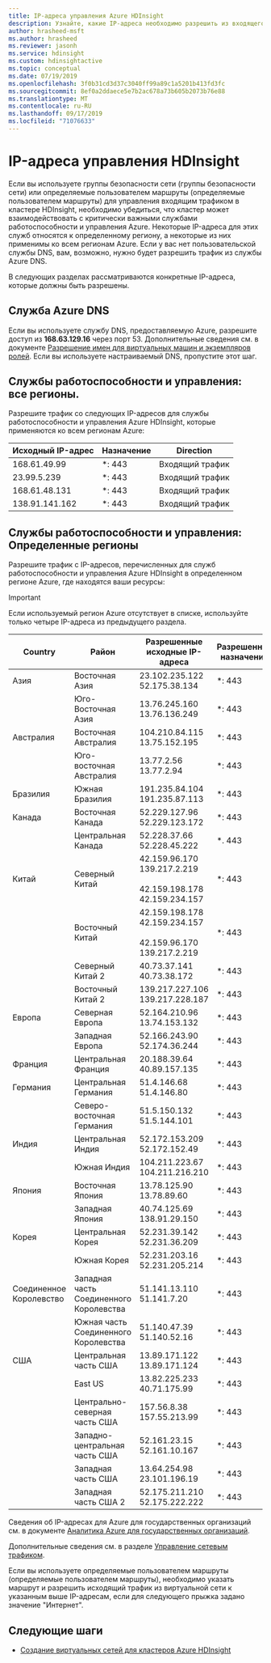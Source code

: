 ```yaml
---
title: IP-адреса управления Azure HDInsight
description: Узнайте, какие IP-адреса необходимо разрешить из входящего трафика, чтобы правильно настроить группы безопасности сети и определяемые пользователем маршруты для виртуальных сетей с помощью Azure HDInsight.
author: hrasheed-msft
ms.author: hrasheed
ms.reviewer: jasonh
ms.service: hdinsight
ms.custom: hdinsightactive
ms.topic: conceptual
ms.date: 07/19/2019
ms.openlocfilehash: 3f0b31cd3d37c3040ff99a89c1a5201b413fd3fc
ms.sourcegitcommit: 8ef0a2ddaece5e7b2ac678a73b605b2073b76e88
ms.translationtype: MT
ms.contentlocale: ru-RU
ms.lasthandoff: 09/17/2019
ms.locfileid: "71076633"
---
```

# <a name="hdinsight-management-ip-addresses"></a>IP-адреса управления HDInsight

Если вы используете группы безопасности сети (группы безопасности сети) или определяемые пользователем маршруты (определяемые пользователем маршруты) для управления входящим трафиком в кластере HDInsight, необходимо убедиться, что кластер может взаимодействовать с критически важными службами работоспособности и управления Azure.  Некоторые IP-адреса для этих служб относятся к определенному региону, а некоторые из них применимы ко всем регионам Azure. Если у вас нет пользовательской службы DNS, вам, возможно, нужно будет разрешить трафик из службы Azure DNS.

В следующих разделах рассматриваются конкретные IP-адреса, которые должны быть разрешены.

## <a name="azure-dns-service"></a>Служба Azure DNS

Если вы используете службу DNS, предоставляемую Azure, разрешите доступ из __168.63.129.16__ через порт 53. Дополнительные сведения см. в документе [Разрешение имен для виртуальных машин и экземпляров ролей](../virtual-network/virtual-networks-name-resolution-for-vms-and-role-instances.md). Если вы используете настраиваемый DNS, пропустите этот шаг.

## <a name="health-and-management-services-all-regions"></a>Службы работоспособности и управления: все регионы.

Разрешите трафик со следующих IP-адресов для службы работоспособности и управления Azure HDInsight, которые применяются ко всем регионам Azure:

| Исходный IP-адрес | Назначение  | Direction |
| ---- | ----- | ----- |
| 168.61.49.99 | \*: 443 | Входящий трафик |
| 23.99.5.239 | \*: 443 | Входящий трафик |
| 168.61.48.131 | \*: 443 | Входящий трафик |
| 138.91.141.162 | \*: 443 | Входящий трафик |

## <a name="health-and-management-services-specific-regions"></a>Службы работоспособности и управления: Определенные регионы

Разрешите трафик с IP-адресов, перечисленных для служб работоспособности и управления Azure HDInsight в определенном регионе Azure, где находятся ваши ресурсы:

> [!IMPORTANT]  
> Если используемый регион Azure отсутствует в списке, используйте только четыре IP-адреса из предыдущего раздела.

| Country | Район | Разрешенные исходные IP-адреса | Разрешенное назначение | Direction |
| ---- | ---- | ---- | ---- | ----- |
| Азия | Восточная Азия | 23.102.235.122</br>52.175.38.134 | \*: 443 | Входящий трафик |
| &nbsp; | Юго-Восточная Азия | 13.76.245.160</br>13.76.136.249 | \*: 443 | Входящий трафик |
| Австралия | Восточная Австралия | 104.210.84.115</br>13.75.152.195 | \*: 443 | Входящий трафик |
| &nbsp; | Юго-восточная Австралия | 13.77.2.56</br>13.77.2.94 | \*: 443 | Входящий трафик |
| Бразилия | Южная Бразилия | 191.235.84.104</br>191.235.87.113 | \*: 443 | Входящий трафик |
| Канада | Восточная Канада | 52.229.127.96</br>52.229.123.172 | \*: 443 | Входящий трафик |
| &nbsp; | Центральная Канада | 52.228.37.66</br>52.228.45.222 |\*. 443 | Входящий трафик |
| Китай | Северный Китай | 42.159.96.170</br>139.217.2.219</br></br>42.159.198.178</br>42.159.234.157 | \*: 443 | Входящий трафик |
| &nbsp; | Восточный Китай | 42.159.198.178</br>42.159.234.157</br></br>42.159.96.170</br>139.217.2.219 | \*: 443 | Входящий трафик |
| &nbsp; | Северный Китай 2 | 40.73.37.141</br>40.73.38.172 | \*: 443 | Входящий трафик |
| &nbsp; | Восточный Китай 2 | 139.217.227.106</br>139.217.228.187 | \*: 443 | Входящий трафик |
| Европа | Северная Европа | 52.164.210.96</br>13.74.153.132 | \*: 443 | Входящий трафик |
| &nbsp; | Западная Европа| 52.166.243.90</br>52.174.36.244 | \*: 443 | Входящий трафик |
| Франция | Центральная Франция| 20.188.39.64</br>40.89.157.135 | \*: 443 | Входящий трафик |
| Германия | Центральная Германия | 51.4.146.68</br>51.4.146.80 | \*: 443 | Входящий трафик |
| &nbsp; | Северо-восточная Германия | 51.5.150.132</br>51.5.144.101 | \*: 443 | Входящий трафик |
| Индия | Центральная Индия | 52.172.153.209</br>52.172.152.49 | \*: 443 | Входящий трафик |
| &nbsp; | Южная Индия | 104.211.223.67<br/>104.211.216.210 | \*: 443 | Входящий трафик |
| Япония | Восточная Япония | 13.78.125.90</br>13.78.89.60 | \*: 443 | Входящий трафик |
| &nbsp; | Западная Япония | 40.74.125.69</br>138.91.29.150 | \*: 443 | Входящий трафик |
| Корея | Центральная Корея | 52.231.39.142</br>52.231.36.209 | \*: 443 | Входящий трафик |
| &nbsp; | Южная Корея | 52.231.203.16</br>52.231.205.214 | \*: 443 | Входящий трафик
| Соединенное Королевство | Западная часть Соединенного Королевства | 51.141.13.110</br>51.141.7.20 | \*: 443 | Входящий трафик |
| &nbsp; | Южная часть Соединенного Королевства | 51.140.47.39</br>51.140.52.16 | \*: 443 | Входящий трафик |
| США | Центральная часть США | 13.89.171.122</br>13.89.171.124 | \*: 443 | Входящий трафик |
| &nbsp; | East US | 13.82.225.233</br>40.71.175.99 | \*: 443 | Входящий трафик |
| &nbsp; | Центрально-северная часть США | 157.56.8.38</br>157.55.213.99 | \*: 443 | Входящий трафик |
| &nbsp; | Западно-центральная часть США | 52.161.23.15</br>52.161.10.167 | \*: 443 | Входящий трафик |
| &nbsp; | Западная часть США | 13.64.254.98</br>23.101.196.19 | \*: 443 | Входящий трафик |
| &nbsp; | Западная часть США 2 | 52.175.211.210</br>52.175.222.222 | \*: 443 | Входящий трафик |

Сведения об IP-адресах для Azure для государственных организаций см. в документе [Аналитика Azure для государственных организаций](https://docs.microsoft.com/azure/azure-government/documentation-government-services-intelligenceandanalytics).

Дополнительные сведения см. в разделе [Управление сетевым трафиком](hdinsight-plan-virtual-network-deployment.md#networktraffic).

Если вы используете определяемые пользователем маршруты (определяемые пользователем маршруты), необходимо указать маршрут и разрешить исходящий трафик из виртуальной сети к указанным выше IP-адресам, если для следующего прыжка задано значение "Интернет".

## <a name="next-steps"></a>Следующие шаги

* [Создание виртуальных сетей для кластеров Azure HDInsight](hdinsight-create-virtual-network.md)
